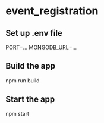# event_registration


## Set up .env file
PORT=... 
MONGODB_URL=...

## Build the app
npm run build

## Start the app
npm start